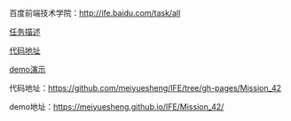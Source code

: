 

百度前端技术学院：http://ife.baidu.com/task/all


[任务描述](http://ife.baidu.com/task/detail?taskId=42)

[代码地址](https://github.com/meiyuesheng/IFE/tree/gh-pages/Mission_42)

[demo演示](https://meiyuesheng.github.io/IFE/Mission_42/)

代码地址：https://github.com/meiyuesheng/IFE/tree/gh-pages/Mission_42

demo地址：https://meiyuesheng.github.io/IFE/Mission_42/